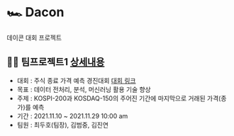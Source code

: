 # 🏎 Dacon
 데이콘 대회 프로젝트


## 🤝🏼 팀프로젝트1 [상세내용](https://github.com/kbjung/Dacon/tree/main/TP1)
+ 대회 : 주식 종료 가격 예측 경진대회 [대회 링크](https://dacon.io/competitions/official/235857/overview/description)
+ 목표 : 데이터 전처리, 분석, 머신러닝 활용 기술 향상
+ 주제 : KOSPI-200과 KOSDAQ-150의 주어진 기간에 마지막으로 거래된 가격(종가)를 예측
+ 기간 : 2021.11.10 ~  2021.11.29 10:00 am
+ 팀원 : 최두호(팀장), 김범중, 김진연
